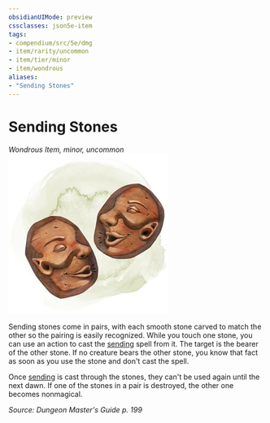 ```yaml
---
obsidianUIMode: preview
cssclasses: json5e-item
tags:
- compendium/src/5e/dmg
- item/rarity/uncommon
- item/tier/minor
- item/wondrous
aliases: 
- "Sending Stones"
---
```

# Sending Stones
*Wondrous Item, minor, uncommon*  
![](https://raw.githubusercontent.com/5etools-mirror-2/5etools-img/main/items/DMG/Sending%20Stones.webp#right)  


Sending stones come in pairs, with each smooth stone carved to match the other so the pairing is easily recognized. While you touch one stone, you can use an action to cast the [sending](sending.md) spell from it. The target is the bearer of the other stone. If no creature bears the other stone, you know that fact as soon as you use the stone and don't cast the spell.

Once [sending](sending.md) is cast through the stones, they can't be used again until the next dawn. If one of the stones in a pair is destroyed, the other one becomes nonmagical.

*Source: Dungeon Master's Guide p. 199*